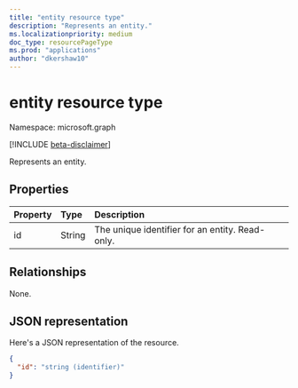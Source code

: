 ```yaml
---
title: "entity resource type"
description: "Represents an entity."
ms.localizationpriority: medium
doc_type: resourcePageType
ms.prod: "applications"
author: "dkershaw10"
---
```


# entity resource type

Namespace: microsoft.graph

[!INCLUDE [beta-disclaimer](../../includes/beta-disclaimer.md)]

Represents an entity.

## Properties
| Property | Type  | Description |
|:---------|:------|:------------|
|id        |String | The unique identifier for an entity. Read-only.  |

## Relationships
None.

## JSON representation

Here's a JSON representation of the resource.

<!-- {
  "blockType": "resource",
  "abstract": "true",
  "keyProperty": "id",
  "optionalProperties": [

  ],
  "@odata.type": "microsoft.graph.entity"
}-->
```json
{
  "id": "string (identifier)"
}
```

<!-- uuid: 8fcb5dbc-d5aa-4681-8e31-b001d5168d79
2015-10-25 14:57:30 UTC -->
<!--
{
  "type": "#page.annotation",
  "description": "entity resource",
  "keywords": "",
  "section": "documentation",
  "tocPath": "",
  "suppressions": []
}
-->



